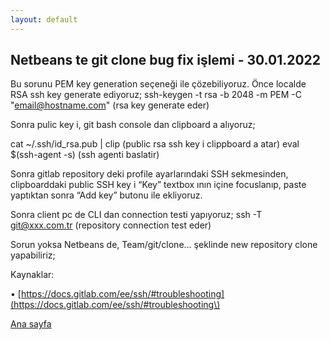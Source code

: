 ```yaml
---
layout: default
---
```


## Netbeans te git clone bug fix işlemi - 30.01.2022

Bu sorunu PEM key generation seçeneği ile çözebiliyoruz.
Önce localde RSA ssh key generate ediyoruz;
ssh-keygen -t rsa -b 2048 -m PEM -C "email@hostname.com" (rsa key generate eder)

Sonra pulic key i, git bash console dan clipboard a alıyoruz;

cat ~/.ssh/id_rsa.pub | clip (public rsa ssh key i clippboard a atar)
eval $(ssh-agent -s) (ssh agenti baslatir)

Sonra gitlab repository deki profile ayarlarındaki SSH sekmesinden, clipboarddaki public SSH key i “Key” textbox ının içine focuslanıp, paste yaptıktan sonra “Add key” butonu ile ekliyoruz.

Sonra client pc de CLI dan connection testi yapıyoruz;
ssh -T git@xxx.com.tr (repository connection test eder)

Sorun yoksa Netbeans de, Team/git/clone… şeklinde new repository clone yapabiliriz;

Kaynaklar:

•	[https://docs.gitlab.com/ee/ssh/#troubleshooting](https://docs.gitlab.com/ee/ssh/#troubleshooting\)


[Ana sayfa](./)
